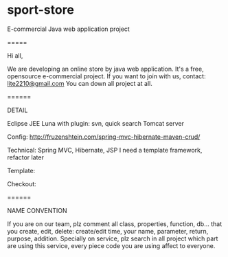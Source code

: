 # sport-store
E-commercial Java web application project

=====

Hi all,

We are developing an online store by java web application. It's a free, opensource e-commercial project.
If you want to join with us, contact: lite2210@gmail.com
You can down all project at all.

======

DETAIL

Eclipse JEE Luna with plugin: svn, quick search
Tomcat server

Config: http://fruzenshtein.com/spring-mvc-hibernate-maven-crud/

Technical: Spring MVC, Hibernate, JSP
I need a template framework, refactor later

Template: 

Checkout:

======

NAME CONVENTION

If you are on our team, plz comment all class, properties, function, db... that you create, edit, delete: create/edit time, your name, parameter, return, purpose, addition.
Specially on service, plz search in all project which part are using this service, every piece code you are using affect to everyone.






